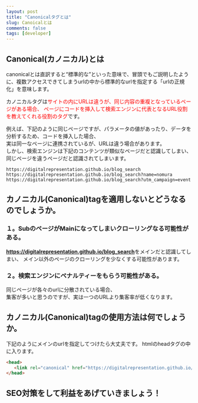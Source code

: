 ```yaml
---
layout: post
title: "Canonicalタグとは"
slug: Canoicalとは
comments: false
tags: [developer]
---
```

  
## Canonical(カノニカル)とは


canonicalとは直訳すると“標準的な”といった意味で、冒頭でもご説明したように、複数アクセスできてしまうurlの中から標準的なurlを指定する「urlの正規化」を意味します。

カノニカルタグは<span style="color:red">サイトの内にURLは違うが、同じ内容の重複となっているページがある場合、
ページにコードを挿入して検索エンジンに代表となるURL役割を教えてくれる役割のタグ</span>です。  

例えば、下記のように同じページですが、パラメータの値があったり、データを分析するため、コードを挿入した場合、  
実は同一なページに連携されているが、URLは違う場合があります。  
しかし、検索エンジンは下記のコンテンツが類似なページだと認識してしまい、  
同じページを違うページだと認識されてしまいます。  

    https://digitalrepresentation.github.io/blog_search
    https://digitalrepresentation.github.io/blog_search?name=nomura
    https://digitalrepresentation.github.io/blog_search?utm_campaign=event


## カノニカル(Canonical)tagを適用しないとどうなるのでしょうか。

### １。SubのページがMainになってしまいクローリングなる可能性がある。
<strong>https://digitalrepresentation.github.io/blog_search</strong>をメインだと認識してしまい、
メイン以外のページのクローリングを少なくする可能性があります。

### ２。検索エンジンにペナルティーをもらう可能性がある。
同じページが各々のurlに分散されている場合、  
集客が多いと思うのですが、実は一つのURLより集客率が低くなります。


## カノニカル(Canonical)tagの使用方法は何でしょうか。

下記のようにメインのurlを指定してつけたら大丈夫です。
htmlのheadタグの中に入ります。

```html
<head>
   <link rel="canonical" href="https://digitalrepresentation.github.io/blog_search">
</head>
```


## SEO対策をして利益をあげていきましょう！